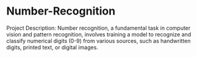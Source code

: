 # Number-Recognition
Project Description: Number recognition, a fundamental task in computer vision and pattern recognition, involves training a model to recognize and classify numerical digits (0-9) from various sources, such as handwritten digits, printed text, or digital images. 
